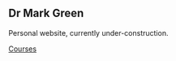 ## Dr Mark Green

Personal website, currently under-construction.

[Courses](https://markagreen.github.io/blob/main/courses/spatial_data/docs/index.html)
